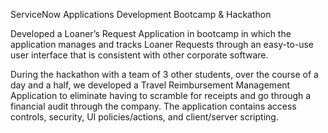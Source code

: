
ServiceNow Applications Development Bootcamp & Hackathon 

Developed a Loaner’s Request Application in bootcamp in which the application manages and tracks Loaner Requests through an easy-to-use user interface that is consistent with other corporate software.

During the hackathon with a team of 3 other students, over the course of a day and a half, we developed a Travel Reimbursement Management Application to eliminate having to scramble for receipts and go through a financial audit through the company. The application contains access controls, security, UI policies/actions, and client/server scripting.


